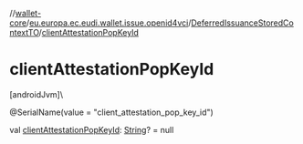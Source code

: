 //[wallet-core](../../../index.md)/[eu.europa.ec.eudi.wallet.issue.openid4vci](../index.md)/[DeferredIssuanceStoredContextTO](index.md)/[clientAttestationPopKeyId](client-attestation-pop-key-id.md)

# clientAttestationPopKeyId

[androidJvm]\

@SerialName(value = &quot;client_attestation_pop_key_id&quot;)

val [clientAttestationPopKeyId](client-attestation-pop-key-id.md): [String](https://kotlinlang.org/api/latest/jvm/stdlib/kotlin/-string/index.html)? =
null
